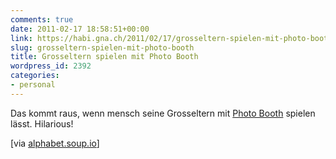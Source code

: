 ```yaml
---
comments: true
date: 2011-02-17 18:58:51+00:00
link: https://habi.gna.ch/2011/02/17/grosseltern-spielen-mit-photo-booth/
slug: grosseltern-spielen-mit-photo-booth
title: Grosseltern spielen mit Photo Booth
wordpress_id: 2392
categories:
- personal
---
```


Das kommt raus, wenn mensch seine Grosseltern mit [Photo Booth](https://apple.com/macosx/what-is-macosx/photo-booth.html) spielen lässt. Hilarious!
  


[via [alphabet.soup.io](http://alphabet.soup.io/post/109339654/Grandparents-Discover-Photo-Booth-Supercut)]


